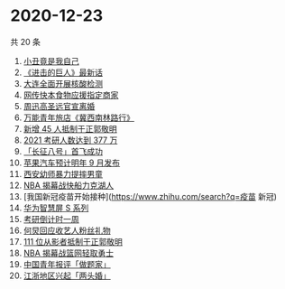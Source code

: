 # 2020-12-23

共 20 条

<!-- BEGIN -->
<!-- 最后更新时间 Wed Dec 23 2020 16:09:35 GMT+0800 (CST) -->
1. [小丑竟是我自己](https://www.zhihu.com/search?q=小丑竟是我自己)
1. [《进击的巨人》最新话](https://www.zhihu.com/search?q=进击的巨人)
1. [大连全面开展核酸检测](https://www.zhihu.com/search?q=大连疫情)
1. [网传快本食物应援指定商家](https://www.zhihu.com/search?q=快乐大本营)
1. [周迅高圣远官宣离婚](https://www.zhihu.com/search?q=周迅高圣远)
1. [万能青年旅店《冀西南林路行》](https://www.zhihu.com/search?q=万能青年旅店)
1. [新增 45 人抵制于正郭敬明](https://www.zhihu.com/search?q=于正郭敬明)
1. [2021 考研人数达到 377 万](https://www.zhihu.com/search?q=考研人数)
1. [「长征八号」首飞成功](https://www.zhihu.com/search?q=长征八号)
1. [苹果汽车预计明年 9 月发布](https://www.zhihu.com/search?q=苹果汽车)
1. [西安幼师暴力提摔男童](https://www.zhihu.com/search?q=幼师提摔男童)
1. [NBA 揭幕战快船力克湖人](https://www.zhihu.com/search?q=湖人)
1. [我国新冠疫苗开始接种](https://www.zhihu.com/search?q=疫苗 新冠)
1. [华为智慧屏 S 系列](https://www.zhihu.com/search?q=华为智慧屏)
1. [考研倒计时一周](https://www.zhihu.com/search?q=考研)
1. [何炅回应收艺人粉丝礼物](https://www.zhihu.com/search?q=何炅收礼)
1. [111 位从影者抵制于正郭敬明](https://www.zhihu.com/search?q=于正郭敬明)
1. [NBA 揭幕战篮网轻取勇士](https://www.zhihu.com/search?q=篮网)
1. [中国青年报评「做题家」](https://www.zhihu.com/search?q=中国青年报)
1. [江浙地区兴起「两头婚」](https://www.zhihu.com/search?q=两头婚)
<!-- END -->

